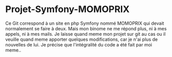 # Projet-Symfony-MOMOPRIX
Ce Git correspond à un site en php Symfony nommé MOMOPRIX qui devait normalement se faire à deux. Mais mon binome ne me répond plus, ni à mes appels, ni à mes mails. Je laisse quand meme mon projet sur git au cas ou il veuille quand meme apporter quelques modifications, car je n'ai plus de nouvelles de lui. Je précise que l'intégralité du code a été fait par moi meme..

